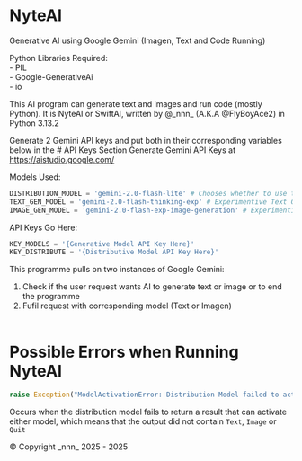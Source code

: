 # NyteAI
Generative AI using Google Gemini (Imagen, Text and Code Running)

Python Libraries Required:\
    - PIL\
    - Google-GenerativeAi\
    - io

This AI program can generate text and images and run code (mostly Python).
It is NyteAI or SwiftAI, written by @\_nnn_ (A.K.A @FlyBoyAce2) in Python 3.13.2

Generate 2 Gemini API keys and put both in their corresponding variables below in the # API Keys Section
Generate Gemini API Keys at https://aistudio.google.com/

Models Used:
```python
DISTRIBUTION_MODEL = 'gemini-2.0-flash-lite' # Chooses whether to use text or image generation model
TEXT_GEN_MODEL = 'gemini-2.0-flash-thinking-exp' # Experimentive Text Generation Model with Thinking Abilities and Code Running Capabilities
IMAGE_GEN_MODEL = 'gemini-2.0-flash-exp-image-generation' # Experimentive Image Generation Model
```

API Keys Go Here:
```python
KEY_MODELS = '{Generative Model API Key Here}'
KEY_DISTRIBUTE = '{Distributive Model API Key Here}'
```

This programme pulls on two instances of Google Gemini:
1. Check if the user request wants AI to generate text or image or to end the programme<br>
2. Fufil request with corresponding model (Text or Imagen)<br><br>

# Possible Errors when Running NyteAI
```python
raise Exception("ModelActivationError: Distribution Model failed to activate Text or Imagen Model")
```
Occurs when the distribution model fails to return a result that can activate either model, which means that the output did not contain ```Text```, ```Image``` or ```Quit```

© Copyright \_nnn_ 2025 - 2025
